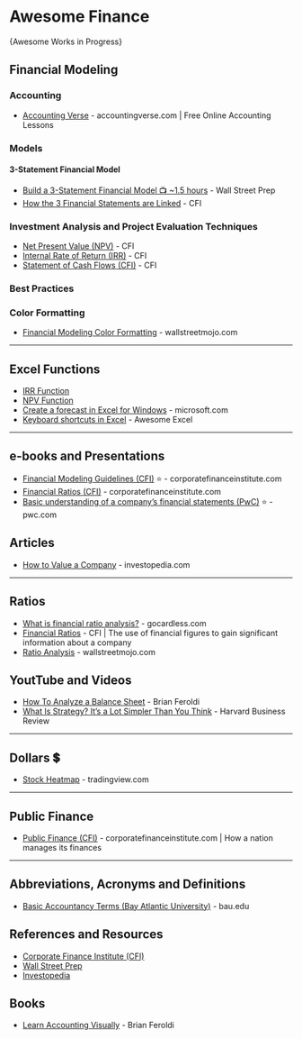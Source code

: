 # Awesome Finance
{Awesome Works in Progress}



## Financial Modeling

### Accounting
* [Accounting Verse](https://www.accountingverse.com/) - accountingverse.com | Free Online Accounting Lessons

### Models
#### 3-Statement Financial Model 
* [Build a 3-Statement Financial Model 📺 ~1.5 hours](https://www.youtube.com/watch?v=Rmi9fwkJjHw) - Wall Street Prep
* [How the 3 Financial Statements are Linked](https://corporatefinanceinstitute.com/resources/accounting/3-financial-statements-linked/) - CFI

### Investment Analysis and Project Evaluation Techniques
* [Net Present Value (NPV)](https://corporatefinanceinstitute.com/resources/valuation/net-present-value-npv/) - CFI
* [Internal Rate of Return (IRR)](https://corporatefinanceinstitute.com/resources/valuation/internal-rate-return-irr/) - CFI
* [Statement of Cash Flows (CFI)](https://corporatefinanceinstitute.com/resources/accounting/statement-of-cash-flows/) - CFI
### Best Practices
### Color Formatting
* [Financial Modeling Color Formatting](https://www.wallstreetmojo.com/financial-modeling-colour-formatting/) - wallstreetmojo.com

-----
## Excel Functions
* [IRR Function](https://support.microsoft.com/en-us/office/irr-function-64925eaa-9988-495b-b290-3ad0c163c1bc)
* [NPV Function](https://support.microsoft.com/en-us/office/npv-function-8672cb67-2576-4d07-b67b-ac28acf2a568)
* [Create a forecast in Excel for Windows](https://support.microsoft.com/en-us/office/create-a-forecast-in-excel-for-windows-22c500da-6da7-45e5-bfdc-60a7062329fd) - microsoft.com
* [Keyboard shortcuts in Excel](https://github.com/NajiElKotob/Awesome-Excel/blob/main/Resources/Keyboard%20shortcuts%20in%20Excel%20-%20Unlocking%20the%20Power%20of%20Excel.pdf) - Awesome Excel
-----

## e-books and Presentations
* [Financial Modeling Guidelines (CFI)](https://corporatefinanceinstitute.com/assets/Financial-Modeling-Guidelines.pdf) ⭐ - corporatefinanceinstitute.com
* [Financial Ratios (CFI)](https://corporatefinanceinstitute.com/assets/CFI-Financial-Ratios-Cheat-Sheet-eBook.pdf) - corporatefinanceinstitute.com
* [Basic understanding of a company’s financial statements (PwC)](https://www.pwc.com/jm/en/research-publications/pdf/basic-understanding-of-a-companys-financials.pdf) ⭐ - pwc.com

## Articles
* [How to Value a Company](https://www.investopedia.com/terms/b/business-valuation.asp) - investopedia.com


-----

## Ratios
* [What is financial ratio analysis?](https://gocardless.com/guides/posts/what-is-financial-ratio-analysis/) - gocardless.com
* [Financial Ratios](https://corporatefinanceinstitute.com/resources/knowledge/finance/financial-ratios/) - CFI | The use of financial figures to gain significant information about a company
* [Ratio Analysis](https://www.wallstreetmojo.com/ratio-analysis/) - wallstreetmojo.com

## YoutTube and Videos
* [How To Analyze a Balance Sheet](https://x.com/BrianFeroldi/status/1809546953010651261) - Brian Feroldi
* [What Is Strategy? It’s a Lot Simpler Than You Think](https://www.youtube.com/watch?v=o7Ik1OB4TaE) - Harvard Business Review

-----

## Dollars 💲
* [Stock Heatmap](https://www.tradingview.com/heatmap/stock/#%7B%22dataSource%22%3A%22SPX500%22%2C%22blockColor%22%3A%22change%22%2C%22blockSize%22%3A%22market_cap_basic%22%2C%22grouping%22%3A%22sector%22%7D) - tradingview.com

-----
## Public Finance
* [Public Finance (CFI)](https://corporatefinanceinstitute.com/resources/economics/public-finance/) - corporatefinanceinstitute.com | How a nation manages its finances



-----

## Abbreviations, Acronyms and Definitions
* [Basic Accountancy Terms (Bay Atlantic University)](https://bau.edu/blog/basic-accounting-terminologies/) - bau.edu

## References and Resources
* [Corporate Finance Institute (CFI)](https://corporatefinanceinstitute.com/)
* [Wall Street Prep](https://www.wallstreetprep.com/)
* [Investopedia](https://www.investopedia.com)

## Books
* [Learn Accounting Visually](https://brianferoldi.ck.page/fssebook) - Brian Feroldi

